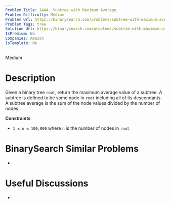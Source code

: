 ```yaml
---
Problem Title: 1444. Subtree with Maximum Average
Problem Difficulty: Medium
Problem Url: https://binarysearch.com/problems/subtree-with-maximum-average/
Problem Tags: tree
Solution Url: https://binarysearch.com/problems/subtree-with-maximum-average/solutions/
IsPremium: No
Companies: Amazon
IsTemplate: No
---
```


<span style="color: ;">Medium</span>

# Description

Given a binary tree `root`, return the maximum average value of a subtree. A subtree is defined to be some node in `root` including all of its descendants. A subtree average is the sum of the node values divided by the number of nodes.

**Constraints**
- `1 ≤ n ≤ 100,000` where `n` is the number of nodes in `root`

# BinarySearch Similar Problems

- []()

# Useful Discussions

- []()
